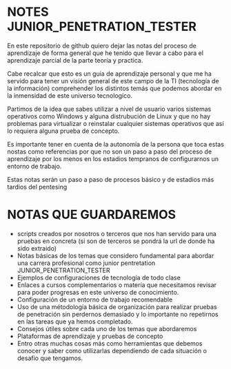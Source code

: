 # NOTES JUNIOR_PENETRATION_TESTER

En este repositorio de github quiero dejar las notas del proceso de aprendizaje de forma general que he tenido que llevar a cabo para el aprendizaje parcial de la parte teoría y practica.

Cabe recalcar que esto es un guia de aprendizaje personal y que me ha servido para tener un visión general de este campo de la TI (tecnología de la información) comprehender los distintos temás que podemos abordar en la inmensidad de este universo tecnologíco.

Partimos de la idea que sabes utilizar a nivel de usuario varios sistemas operativos como Windows y alguna distrubución de Linux y que no hay problemas para virtualizar o  reinstalar cualquier sistemas operativos que así lo requiera alguna prueba de concepto.

Es importante tener en cuenta de la autonomía de la persona que toca estas nostas como referencias por que no son un paso a paso del proceso de aprendizaje  por los menos en los estadios tempranos de configurarnos un entorno de trabajo.

Estas notas serán un paso a paso de procesos básico y de estadios más tardios del pentesing

# NOTAS QUE GUARDAREMOS

* scripts creados por nosotros o terceros que nos han servido para una pruebas en concreta (si son de terceros se pondrá la url de donde ha sido extraido)
* Notas básicas de los temas que considero fundamental para abordar una carrera profesional como junior pentretation JUNIOR_PENETRATION_TESTER
* Ejemplos de configuraciones de tecnología de todo clase
* Enlaces a cursos complementarios o matería que necesitamos revisar para poder progresas en este universo de conocimiento.
* Configuración de un entorno de trabajo recomendable 
* Uso de una métodología básica de organización para realizar pruebas de penetración sin perdernos demasiado y lo importante no repetirnos en las tareas que ya hemos completado.
* Consejos útiles sobre cada uno de los temas que abordaremos
* Plataformas de aprendizaje y pruebas de concepto
* Entro otras muchas cosas más como herramientas que debemos conocer y saber como utilizarlas dependiendo de cada situación o desafio que tengamos.



